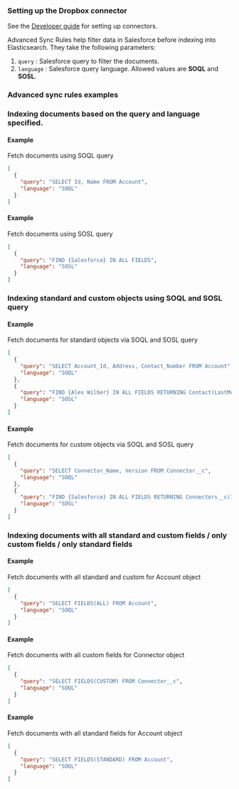 ### Setting up the Dropbox connector

See the [Developer guide](../../docs/DEVELOPING.md) for setting up connectors.

Advanced Sync Rules help filter data in Salesforce before indexing into Elasticsearch. They take the following parameters:

1. `query` : Salesforce query to filter the documents.
2. `language` : Salesforce query language. Allowed values are **SOQL** and **SOSL**.

### Advanced sync rules examples

### Indexing documents based on the query and language specified.

#### Example
Fetch documents using SOQL query

```json
[
  {
    "query": "SELECT Id, Name FROM Account",
    "language": "SOQL"
  }
]
```

#### Example
Fetch documents using SOSL query

```json
[
  {
    "query": "FIND {Salesforce} IN ALL FIELDS",
    "language": "SOSL" 
  }
]
```

### Indexing standard and custom objects using SOQL and SOSL query

#### Example
Fetch documents for standard objects via SOQL and SOSL query

```json
[
  {
    "query": "SELECT Account_Id, Address, Contact_Number FROM Account",
    "language": "SOQL"
  },
  {
    "query": "FIND {Alex Wilber} IN ALL FIELDS RETURNING Contact(LastModifiedDate, Name, Address)",
    "language": "SOSL"
  }
]
```

#### Example
Fetch documents for custom objects via SOQL and SOSL query

```json
[
  {
    "query": "SELECT Connector_Name, Version FROM Connector__c",
    "language": "SOQL"
  },
  {
    "query": "FIND {Salesforce} IN ALL FIELDS RETURNING Connectors__c(Id, Connector_Name, Connector_Version)",
    "language": "SOSL"
  }
]
```

### Indexing documents with all standard and custom fields / only custom fields / only standard fields

#### Example
Fetch documents with all standard and custom for Account object

```json
[
  {
    "query": "SELECT FIELDS(ALL) FROM Account",
    "language": "SOQL"
  }
]
```

#### Example
Fetch documents with all custom fields for Connector object

```json
[
  {
    "query": "SELECT FIELDS(CUSTOM) FROM Connector__c",
    "language": "SOQL"
  }
]
```

#### Example
Fetch documents with all standard fields for Account object

```json
[
  {
    "query": "SELECT FIELDS(STANDARD) FROM Account",
    "language": "SOQL"
  }
]
```
